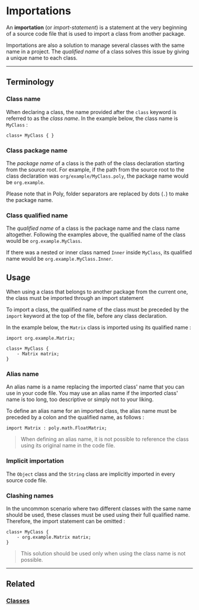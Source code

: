 # Importations
An **importation** (or _import-statement_) is a statement at the very beginning of a source code file
that is used to import a class from another package.

Importations are also a solution to manage several classes with the same name in a project.
The _qualified name_ of a class solves this issue by giving a unique name to each class.


---


## Terminology


### Class name
When declaring a class, the name provided after the `class` keyword is referred to as the _class name_.
In the example below, the class name is `MyClass` :
```poly
class+ MyClass { }
```


### Class package name
The _package name_ of a class is the path of the class declaration starting from the source root.
For example, if the path from the source root to the class declaration was `org/example/MyClass.poly`,
the package name would be `org.example`.

Please note that in Poly, folder separators are replaced by dots (`.`) to make the package name.


### Class qualified name
The _qualified name_ of a class is the package name and the class name altogether.
Following the examples above, the qualified name of the class would be `org.example.MyClass`.

If there was a nested or inner class named `Inner` inside `MyClass`, its qualified name would be `org.example.MyClass.Inner`.


## Usage
When using a class that belongs to another package from the current one,
the class must be imported through an import statement

To import a class, the qualified name of the class must be preceded by the `import` keyword
at the top of the file, before any class declaration.

In the example below, the `Matrix` class is imported using its qualified name :
```poly
import org.example.Matrix;

class+ MyClass {
    - Matrix matrix;
}
```


### Alias name
An alias name is a name replacing the imported class' name that you can use in your code file.
You may use an alias name if the imported class' name is too long, too descriptive or simply not to your liking.

To define an alias name for an imported class, the alias name must be preceded by a colon and the qualified name, as follows :
```poly
import Matrix : poly.math.FloatMatrix;
```

> When defining an alias name, it is not possible to reference the class using its original name in the code file.


### Implicit importation
The `Object` class and the `String` class are implicitly imported in every source code file.


### Clashing names
In the uncommon scenario where two different classes with the same name should be used,
these classes must be used using their full qualified name.
Therefore, the import statement can be omitted :
```poly
class+ MyClass {
    - org.example.Matrix matrix;
}
```

> This solution should be used only when using the class name is not possible.


---


## Related
### [Classes](classes/Classes.md)